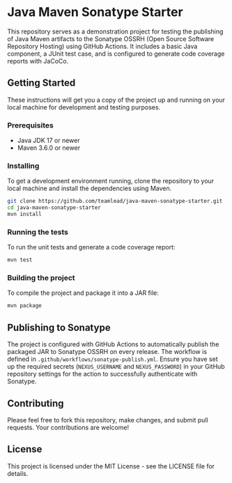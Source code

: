 # Java Maven Sonatype Starter

This repository serves as a demonstration project for testing the publishing of Java Maven artifacts to the Sonatype OSSRH (Open Source Software Repository Hosting) using GitHub Actions. It includes a basic Java component, a JUnit test case, and is configured to generate code coverage reports with JaCoCo.

## Getting Started

These instructions will get you a copy of the project up and running on your local machine for development and testing purposes.

### Prerequisites

- Java JDK 17 or newer
- Maven 3.6.0 or newer

### Installing

To get a development environment running, clone the repository to your local machine and install the dependencies using Maven.

```bash
git clone https://github.com/teamlead/java-maven-sonatype-starter.git
cd java-maven-sonatype-starter
mvn install
```

### Running the tests

To run the unit tests and generate a code coverage report:

```bash
mvn test
```

### Building the project

To compile the project and package it into a JAR file:

```bash
mvn package
```

## Publishing to Sonatype

The project is configured with GitHub Actions to automatically publish the packaged JAR to Sonatype OSSRH on every release. The workflow is defined in `.github/workflows/sonatype-publish.yml`. Ensure you have set up the required secrets (`NEXUS_USERNAME` and `NEXUS_PASSWORD`) in your GitHub repository settings for the action to successfully authenticate with Sonatype.

## Contributing

Please feel free to fork this repository, make changes, and submit pull requests. Your contributions are welcome!

## License

This project is licensed under the MIT License - see the LICENSE file for details.

